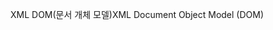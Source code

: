 <span data-ttu-id="56824-101">XML DOM(문서 개체 모델)</span><span class="sxs-lookup"><span data-stu-id="56824-101">XML Document Object Model (DOM)</span></span>